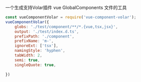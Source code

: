 一个生成支持Volar插件 vue GlobalComponents 文件的工具

```javascript
const vueComponentVolar = require('vue-component-volar');
vueComponentVolar({
	globs: './test/component/**/*.{vue,tsx,jsx}',
	output: './test/index.d.ts',
	prefixPath: './component',
    prefixName: 'm-',
	ignoreExt: ['tsx'],
	namingStyle: 'hyphen',
	tabWidth: 2,
	semi: true,
	singleQuote: true,
	
})
```
